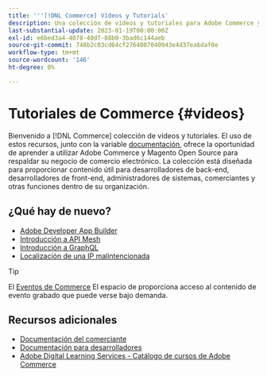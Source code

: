 ```yaml
---
title: '''[!DNL Commerce] Vídeos y Tutorials'
description: Una colección de vídeos y tutoriales para Adobe Commerce y Magento Open Source
last-substantial-update: 2023-01-19T00:00:00Z
exl-id: e6bed3a4-4078-40df-88b0-3bad6c144aeb
source-git-commit: 748b2c03cd64cf2764087040943e4d37ea6daf0e
workflow-type: tm+mt
source-wordcount: '146'
ht-degree: 0%

---
```


# Tutoriales de Commerce {#videos}

Bienvenido a [!DNL Commerce] colección de vídeos y tutoriales. El uso de estos recursos, junto con la variable [documentación](https://experienceleague.adobe.com/docs/commerce.html), ofrece la oportunidad de aprender a utilizar Adobe Commerce y Magento Open Source para respaldar su negocio de comercio electrónico. La colección está diseñada para proporcionar contenido útil para desarrolladores de back-end, desarrolladores de front-end, administradores de sistemas, comerciantes y otras funciones dentro de su organización.

<div id="whats-new-section">

## ¿Qué hay de nuevo?

- [Adobe Developer App Builder](../app-builder/introduction-to-app-builder.md)
- [Introducción a API Mesh](../api-mesh/getting-started-api-mesh.md)
- [Introducción a GraphQL](../graphql-rest/intro-graphql.md)
- [Localización de una IP malintencionada](../new-relic/malicious-ip.md)

</div>
<div id="recs-overview-body-1"></div>
<div id="recs-overview-body-2"></div>
<div id="recs-overview-body-3"></div>
<div id="recs-overview-body-4"></div>
<div id="recs-overview-body-5"></div>
<div id="recs-overview-body-6"></div>

>[!TIP]
>
>El [Eventos de Commerce](https://experienceleague.adobe.com/docs/commerce-events/events/overview.html) El espacio de proporciona acceso al contenido de evento grabado que puede verse bajo demanda.

## Recursos adicionales

- [Documentación del comerciante](https://experienceleague.adobe.com/docs/commerce-admin/user-guides/home.html)
- [Documentación para desarrolladores](https://developer.adobe.com/commerce)
- [Adobe Digital Learning Services - Catálogo de cursos de Adobe Commerce](https://learning.adobe.com/catalog.html?solution=Adobe%20Commerce)
